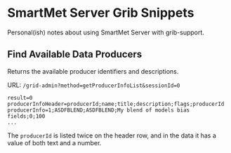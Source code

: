 # SmartMet Server Grib Snippets

Personal(ish) notes about using SmartMet Server with grib-support.

## Find Available Data Producers

Returns the available producer identifiers 
and descriptions.

URL: `/grid-admin?method=getProducerInfoList&sessionId=0`

```text
result=0
producerInfoHeader=producerId;name;title;description;flags;producerId
producerInfo=1;ASDFBLEND;ASDFBLEND;My blend of models bias fields;0;100
...
```

The `producerId` is listed twice on the header row, and in the data it has a 
value of both text and a number.
